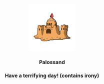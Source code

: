 <p align="center">
    <img src="https://raw.githubusercontent.com/PokeAPI/sprites/master/sprites/pokemon/770.png" width="150" height="150">
</p>
<h3 align="center"> <b>Palossand</b></h3>
<h3 align="center">Have a terrifying day! (contains irony)</h3>
